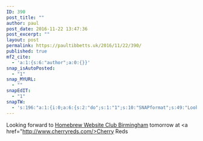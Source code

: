 ```yaml
---
ID: 390
post_title: ""
author: paul
post_date: 2016-11-22 13:47:36
post_excerpt: ""
layout: post
permalink: https://paultibbetts.uk/2016/11/22/390/
published: true
mf2_cite:
  - 'a:1:{s:6:"author";a:0:{}}'
snap_isAutoPosted:
  - "1"
snap_MYURL:
  - ""
snapEdIT:
  - "1"
snapTW:
  - 's:196:"a:1:{i:0;a:6:{s:2:"do";s:1:"1";s:10:"SNAPformat";s:49:"Looking forward to @homebrewbrum tomorrow - %URL%";s:8:"attchImg";s:1:"1";s:9:"isAutoImg";s:1:"A";s:8:"imgToUse";s:0:"";s:4:"doTW";s:1:"1";}}";'
---
```

Looking forward to <a href="https://homebrewbrum.co.uk">Homebrew Website Club Birmingham</a> tomorrow at <a href="http://www.cherryreds.com/>Cherry Reds</a>